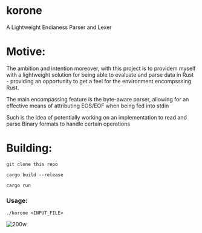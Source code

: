# korone
A Lightweight Endianess Parser and Lexer

# Motive:

The ambition and intention moreover, with this project is to providem myself with a lightweight solution for being able
to evaluate and parse data in Rust - providing an opportunity to get a feel for the environment encompsssing Rust.

The main encompassing feature is the byte-aware parser, allowing for an effective means of attributing EOS/EOF when being fed into stdin

Such is the idea of potentially working on an implementation to read and parse Binary formats to handle certain operations

# Building:

```
git clone this repo

cargo build --release

cargo run
```

### Usage:

``./korone <INPUT_FILE>`` 



![200w](https://github.com/user-attachments/assets/8ceb109a-49a1-4caa-a3a0-5770d0911c81)
